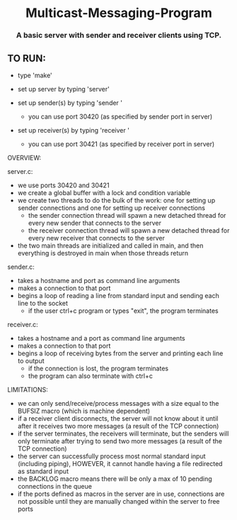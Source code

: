<h1 align="center"> Multicast-Messaging-Program </h1>
<h3 align="center"> A basic server with sender and receiver clients using TCP. </h3>

<h2 align="left"> TO RUN: </h2>

- type 'make'
- set up server by typing 'server'

- set up sender(s) by typing 'sender <hostname> <port>'
    - you can use port 30420 (as specified by sender port in server)

- set up receiver(s) by typing 'receiver <hostname> <port>'
    - you can use port 30421 (as specified by receiver port in server)

OVERVIEW:

server.c:
- we use ports 30420 and 30421
- we create a global buffer with a lock and condition variable
- we create two threads to do the bulk of the work: one for setting up 
sender connections and one for setting up receiver connections
    - the sender connection thread will spawn a new detached thread for every new sender that connects to the server
    - the receiver connection thread will spawn a new detached thread for every new receiver that connects to the server
- the two main threads are initialized and called in main, and then everything 
is destroyed in main when those threads return

sender.c:
- takes a hostname and port as command line arguments
- makes a connection to that port
- begins a loop of reading a line from standard input and sending each line 
to the socket
    - if the user ctrl+c program or types "exit", the program terminates

receiver.c: 
- takes a hostname and a port as command line arguments
- makes a connection to that port
- begins a loop of receiving bytes from the server and printing each line to 
output
    - if the connection is lost, the program terminates
    - the program can also terminate with ctrl+c

LIMITATIONS:

- we can only send/receive/process messages with a size equal to the BUFSIZ 
macro (which is machine dependent)
- if a receiver client disconnects, the server will not know about it until 
after it receives two more messages (a result of the TCP connection)
- if the server terminates, the receivers will terminate, but the senders 
will only terminate after trying to send two more messages (a result of the 
TCP connection)
- the server can successfully process most normal standard input (including 
piping), HOWEVER, it cannot handle having a file redirected as standard input
- the BACKLOG macro means there will be only a max of 10 pending connections 
in the queue
- if the ports defined as macros in the server are in use, connections are not 
possible until they are manually changed within the server to free ports